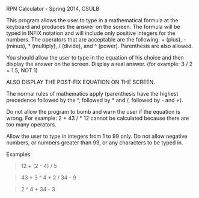 RPN Calculator - Spring 2014, CSULB

This program allows the user to type in a mathematical formula at the keyboard and produces the answer on the screen. The formula will be typed in INFIX notation and will include only positive integers for the numbers. The operators that are acceptable are the following: + (plus), - (minus), * (multiply), / (divide), and ^ (power). Parenthesis are also allowed.

You should allow the user to type in the equation of his choice and then display the answer on the screen. Display a real answer. (for example: 3 / 2 = 1.5, NOT 1)

ALSO DISPLAY THE POST-FIX EQUATION ON THE SCREEN.

The normal rules of mathematics apply (parenthesis have the highest precedence followed by the ^, followed by * and /, followed by - and +).

Do not allow the program to bomb and warn the user if the equation is wrong. For example: 2 + 43 / * 12 cannot be calculated because there are too many operators.

Allow the user to type in integers from 1 to 99 only. Do not allow negative numbers, or numbers greater than 99, or any characters to be typed in.

Examples:

> 12 + (2 - 4) / 5
		
> 43 + 3 ^ 4 * 2 / 34 - 9
		
> 2 ^ 4 + 34 - 3	
